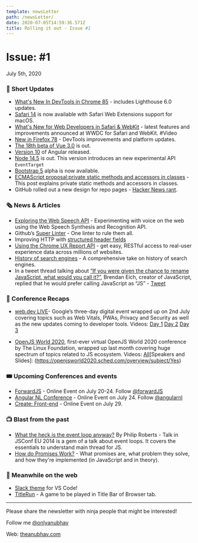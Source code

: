 ```yaml
---
template: newsLetter
path: /newsLetter/
date: 2020-07-05T14:59:36.571Z
title: Rolling it out - Issue #1
---
```


# Issue: #1

July 5th, 2020

### 📌 Short Updates

-   [What's New In DevTools in Chrome 85](https://developers.google.com/web/updates/2020/06/devtools) - includes Lighthouse 6.0 updates.
-   [Safari 14](https://developer.apple.com/documentation/safari-release-notes/safari-14-beta-release-notes) is now available with Safari Web Extensions support for macOS.
-   [What's New for Web Developers in Safari & WebKit](https://developer.apple.com/videos/play/wwdc2020/10663/) - latest features and improvements announced at WWDC for Safari and WebKit. #Video
-   [New in Firefox 78](https://hacks.mozilla.org/2020/06/new-in-firefox-78/) - DevTools improvements and platform updates.
-   [The 18th beta of Vue 3.0](https://github.com/vuejs/rfcs/issues/183) is out.
-   [Version 10](https://blog.angular.io/version-10-of-angular-now-available-78960babd41) of Angular released.
-   [Node 14.5](https://nodejs.org/en/blog/release/v14.5.0/) is out. This version introduces an new experimental API `EventTarget`
-   [Bootstrap 5](https://blog.getbootstrap.com/2020/06/16/bootstrap-5-alpha/) alpha is now available.
-   [ECMAScript proposal:private static methods and accessors in classes](https://2ality.com/2020/06/private-static-methods-accessors-in-classes.html) - This post explains private static methods and accessors in classes.
-   GitHub rolled out a new design for repo pages - [Hacker News rant](https://news.ycombinator.com/item?id=23617229).

### 🗞 News & Articles

-   [Exploring the Web Speech API](https://www.voorhoede.nl/en/blog/exploring-the-web-speech-api/) - Experimenting with voice on the web using the Web Speech Synthesis and Recognition API.
-   Github’s [Super Linter](https://github.blog/2020-06-18-introducing-github-super-linter-one-linter-to-rule-them-all/) - One linter to rule them all.
-   Improving HTTP with [structured header fields](https://www.fastly.com/blog/improve-http-structured-headers)
-   [Using the Chrome UX Report API](https://web.dev/chrome-ux-report-api/) - get easy, RESTful access to real-user experience data across millions of websites.
-   [History of search engines](https://carlhendy.com/history-of-search-engines/#ask) - A comprehensive take on history of search engines.
-   In a tweet thread talking about [“If you were given the chance to rename JavaScript, what would you call it?”](https://twitter.com/runhappylife/status/1278360272231641088), Brendan Eich, creator of JavaScript, replied that he would prefer calling JavaScript as “JS” - [Tweet](https://twitter.com/BrendanEich/status/1278803332287483904)

### 🧩 Conference Recaps

-   [web.dev LIVE](https://web.dev/live/)- Google’s three-day digital event wrapped up on 2nd July covering topics such as Web Vitals, PWAs, Privacy and Security as well as the new updates coming to developer tools. Videos: [Day 1](https://www.youtube.com/playlist?list=PLNYkxOF6rcIDC0-BiwSL52yQ0n9rNozaF) [Day 2](https://www.youtube.com/playlist?list=PLNYkxOF6rcIBhuGsbO6t8-OBE5-fVPe7K) [Day 3](https://www.youtube.com/playlist?list=PLNYkxOF6rcIDJHOcBzho38p6WTn3vESvQ)

-   [OpenJS World 2020](https://events.linuxfoundation.org/openjs-world/), first-ever virtual OpenJS World 2020 conference by The Linux Foundation, wrapped up last month covering huge spectrum of topics related to JS ecosystem. Videos: [All](https://www.youtube.com/playlist?list=PLyspMSh4XhLP-mqulUMcaqTbLo-ZJxSX5)[Speakers and Slides]: (https://openjsworld2020.sched.com/overview/subject/Yes)

### 🎟 Upcoming Conferences and events

-   [ForwardJS](https://forwardjs.com/sanfrancisco/) - Online Event on July 20-24. Follow [@forwardJS](https://twitter.com/forwardjs)
-   [Angular NL Conference](https://www.angularnl.com/) - Online Event on July 24. Follow [@angularnl](https://twitter.com/angularnl)
-   [Create: Front-end](https://createfrontenddevelopers.splashthat.com/) - Online Event on July 29.

### 📺 Blast from the past

-   [What the heck is the event loop anyway?](https://www.youtube.com/watch?v=8aGhZQkoFbQ) By Philip Roberts - Talk in JSConf EU 2014 is a gem of a talk about event loops. It covers the essentials to understand main thread for JS.
-   [How do Promises Work?](https://robotlolita.me/articles/2015/how-do-promises-work/) - What promises are, what problem they solve, and how they're implemented (in JavaScript and in theory).

### 🎨 Meanwhile on the web 

-   [Slack theme](https://github.com/slack-theme/visual-studio-code) for VS Code!
-   [TitleRun](https://titlerun.xyz/) - A game to be played in Title Bar of Browser tab.

---
Please share the newsletter with ninja people that might be interested!

Follow me [@onlyanubhav](https://twitter.com/onlyanubhav)

Web: [theanubhav.com](http://theanubhav.com/)

